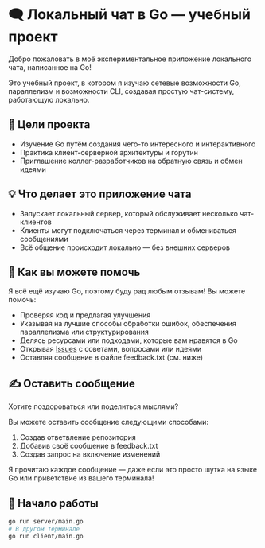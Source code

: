 # 🗨️ Локальный чат в Go — учебный проект

Добро пожаловать в моё экспериментальное приложение локального чата, написанное на Go!

Это учебный проект, в котором я изучаю сетевые возможности Go, параллелизм и возможности CLI, создавая простую чат-систему, работающую локально.

## 🎯 Цели проекта

- Изучение Go путём создания чего-то интересного и интерактивного
- Практика клиент-серверной архитектуры и горутин
- Приглашение коллег-разработчиков на обратную связь и обмен идеями

## 💡 Что делает это приложение чата

- Запускает локальный сервер, который обслуживает несколько чат-клиентов
- Клиенты могут подключаться через терминал и обмениваться сообщениями
- Всё общение происходит локально — без внешних серверов

## 🧠 Как вы можете помочь

Я всё ещё изучаю Go, поэтому буду рад любым отзывам! Вы можете помочь:

- Проверяя код и предлагая улучшения
- Указывая на лучшие способы обработки ошибок, обеспечения параллелизма или структурирования
- Делясь ресурсами или подходами, которые вам нравятся в Go
- Открывая [Issues](https://github.com/snowchest67/chat/issues/2#issue-3489271384) с советами, вопросами или идеями
- Оставляя сообщение в файле feedback.txt (см. ниже)

## ✍️ Оставить сообщение

Хотите поздороваться или поделиться мыслями?

Вы можете оставить сообщение следующими способами:

1. Создав ответвление репозитория
2. Добавив своё сообщение в feedback.txt
3. Создав запрос на включение изменений

Я прочитаю каждое сообщение — даже если это просто шутка на языке Go или приветствие из вашего терминала!

## 🚀 Начало работы

```bash
go run server/main.go
# В другом терминале
go run client/main.go
```
